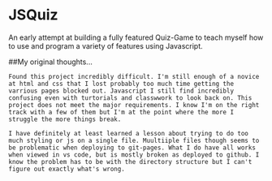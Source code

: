 # JSQuiz

An early attempt at building a fully featured Quiz-Game to teach myself how to use and program a variety of features using Javascript.


##My original thoughts...
```
Found this project incredibly difficult. I'm still enough of a novice at html and css that I lost probably too much time getting the varrious pages blocked out. Javascript I still find incredibly confusing even with turtorials and classwwork to look back on. This project does not meet the major requirements. I know I'm on the right track with a few of them but I'm at the point where the more I struggle the more things break. 

I have definitely at least learned a lesson about trying to do too much styling or js on a single file. Muultiiple files though seems to be problematic when deploying to git-pages. What I do have all works when viewed in vs code, but is mostly broken as deployed to github. I know the problem has to be with the directory structure but I can't figure out exactly what's wrong.
```
